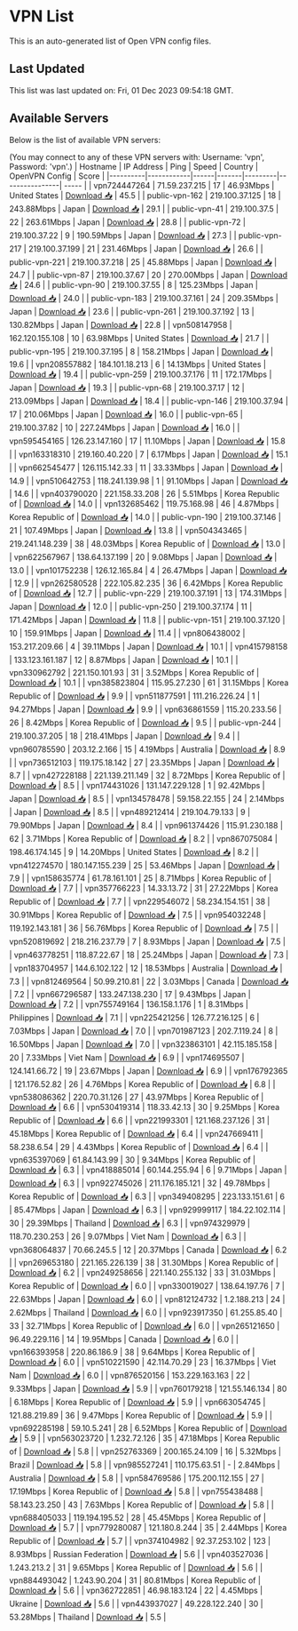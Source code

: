 # VPN List

This is an auto-generated list of Open VPN config files.

## Last Updated

This list was last updated on: Fri, 01 Dec 2023 09:54:18 GMT.

## Available Servers

Below is the list of available VPN servers:

(You may connect to any of these VPN servers with: Username: 'vpn', Password: 'vpn'.)
| Hostname | IP Address | Ping | Speed | Country | OpenVPN Config | Score |
|----------|------------|------|-------|---------|----------------| ----- |
| vpn724447264 | 71.59.237.215 | 17 | 46.93Mbps | United States | [Download 📥](./configs/server_0_US.ovpn) | 45.5 |
| public-vpn-162 | 219.100.37.125 | 18 | 243.88Mbps | Japan | [Download 📥](./configs/server_1_JP.ovpn) | 29.1 |
| public-vpn-41 | 219.100.37.5 | 22 | 263.61Mbps | Japan | [Download 📥](./configs/server_2_JP.ovpn) | 28.8 |
| public-vpn-72 | 219.100.37.22 | 9 | 190.59Mbps | Japan | [Download 📥](./configs/server_3_JP.ovpn) | 27.3 |
| public-vpn-217 | 219.100.37.199 | 21 | 231.46Mbps | Japan | [Download 📥](./configs/server_4_JP.ovpn) | 26.6 |
| public-vpn-221 | 219.100.37.218 | 25 | 45.88Mbps | Japan | [Download 📥](./configs/server_5_JP.ovpn) | 24.7 |
| public-vpn-87 | 219.100.37.67 | 20 | 270.00Mbps | Japan | [Download 📥](./configs/server_6_JP.ovpn) | 24.6 |
| public-vpn-90 | 219.100.37.55 | 8 | 125.23Mbps | Japan | [Download 📥](./configs/server_7_JP.ovpn) | 24.0 |
| public-vpn-183 | 219.100.37.161 | 24 | 209.35Mbps | Japan | [Download 📥](./configs/server_8_JP.ovpn) | 23.6 |
| public-vpn-261 | 219.100.37.192 | 13 | 130.82Mbps | Japan | [Download 📥](./configs/server_9_JP.ovpn) | 22.8 |
| vpn508147958 | 162.120.155.108 | 10 | 63.98Mbps | United States | [Download 📥](./configs/server_10_US.ovpn) | 21.7 |
| public-vpn-195 | 219.100.37.195 | 8 | 158.21Mbps | Japan | [Download 📥](./configs/server_11_JP.ovpn) | 19.6 |
| vpn208557882 | 184.101.18.213 | 6 | 14.13Mbps | United States | [Download 📥](./configs/server_12_US.ovpn) | 19.4 |
| public-vpn-259 | 219.100.37.176 | 11 | 172.17Mbps | Japan | [Download 📥](./configs/server_13_JP.ovpn) | 19.3 |
| public-vpn-68 | 219.100.37.17 | 12 | 213.09Mbps | Japan | [Download 📥](./configs/server_14_JP.ovpn) | 18.4 |
| public-vpn-146 | 219.100.37.94 | 17 | 210.06Mbps | Japan | [Download 📥](./configs/server_15_JP.ovpn) | 16.0 |
| public-vpn-65 | 219.100.37.82 | 10 | 227.24Mbps | Japan | [Download 📥](./configs/server_16_JP.ovpn) | 16.0 |
| vpn595454165 | 126.23.147.160 | 17 | 11.10Mbps | Japan | [Download 📥](./configs/server_17_JP.ovpn) | 15.8 |
| vpn163318310 | 219.160.40.220 | 7 | 6.17Mbps | Japan | [Download 📥](./configs/server_18_JP.ovpn) | 15.1 |
| vpn662545477 | 126.115.142.33 | 11 | 33.33Mbps | Japan | [Download 📥](./configs/server_19_JP.ovpn) | 14.9 |
| vpn510642753 | 118.241.139.98 | 1 | 91.10Mbps | Japan | [Download 📥](./configs/server_20_JP.ovpn) | 14.6 |
| vpn403790020 | 221.158.33.208 | 26 | 5.51Mbps | Korea Republic of | [Download 📥](./configs/server_21_KR.ovpn) | 14.0 |
| vpn132685462 | 119.75.168.98 | 46 | 4.87Mbps | Korea Republic of | [Download 📥](./configs/server_22_KR.ovpn) | 14.0 |
| public-vpn-190 | 219.100.37.146 | 21 | 107.49Mbps | Japan | [Download 📥](./configs/server_23_JP.ovpn) | 13.8 |
| vpn504343465 | 219.241.148.239 | 38 | 48.03Mbps | Korea Republic of | [Download 📥](./configs/server_24_KR.ovpn) | 13.0 |
| vpn622567967 | 138.64.137.199 | 20 | 9.08Mbps | Japan | [Download 📥](./configs/server_25_JP.ovpn) | 13.0 |
| vpn101752238 | 126.12.165.84 | 4 | 26.47Mbps | Japan | [Download 📥](./configs/server_26_JP.ovpn) | 12.9 |
| vpn262580528 | 222.105.82.235 | 36 | 6.42Mbps | Korea Republic of | [Download 📥](./configs/server_27_KR.ovpn) | 12.7 |
| public-vpn-229 | 219.100.37.191 | 13 | 174.31Mbps | Japan | [Download 📥](./configs/server_28_JP.ovpn) | 12.0 |
| public-vpn-250 | 219.100.37.174 | 11 | 171.42Mbps | Japan | [Download 📥](./configs/server_29_JP.ovpn) | 11.8 |
| public-vpn-151 | 219.100.37.120 | 10 | 159.91Mbps | Japan | [Download 📥](./configs/server_30_JP.ovpn) | 11.4 |
| vpn806438002 | 153.217.209.66 | 4 | 39.11Mbps | Japan | [Download 📥](./configs/server_31_JP.ovpn) | 10.1 |
| vpn415798158 | 133.123.161.187 | 12 | 8.87Mbps | Japan | [Download 📥](./configs/server_32_JP.ovpn) | 10.1 |
| vpn330962792 | 221.150.101.93 | 31 | 3.52Mbps | Korea Republic of | [Download 📥](./configs/server_33_KR.ovpn) | 10.1 |
| vpn385823804 | 115.95.27.230 | 61 | 31.15Mbps | Korea Republic of | [Download 📥](./configs/server_34_KR.ovpn) | 9.9 |
| vpn511877591 | 111.216.226.24 | 1 | 94.27Mbps | Japan | [Download 📥](./configs/server_35_JP.ovpn) | 9.9 |
| vpn636861559 | 115.20.233.56 | 26 | 8.42Mbps | Korea Republic of | [Download 📥](./configs/server_36_KR.ovpn) | 9.5 |
| public-vpn-244 | 219.100.37.205 | 18 | 218.41Mbps | Japan | [Download 📥](./configs/server_37_JP.ovpn) | 9.4 |
| vpn960785590 | 203.12.2.166 | 15 | 4.19Mbps | Australia | [Download 📥](./configs/server_38_AU.ovpn) | 8.9 |
| vpn736512103 | 119.175.18.142 | 27 | 23.35Mbps | Japan | [Download 📥](./configs/server_39_JP.ovpn) | 8.7 |
| vpn427228188 | 221.139.211.149 | 32 | 8.72Mbps | Korea Republic of | [Download 📥](./configs/server_40_KR.ovpn) | 8.5 |
| vpn174431026 | 131.147.229.128 | 1 | 92.42Mbps | Japan | [Download 📥](./configs/server_41_JP.ovpn) | 8.5 |
| vpn134578478 | 59.158.22.155 | 24 | 2.14Mbps | Japan | [Download 📥](./configs/server_42_JP.ovpn) | 8.5 |
| vpn489212414 | 219.104.79.133 | 9 | 79.90Mbps | Japan | [Download 📥](./configs/server_43_JP.ovpn) | 8.4 |
| vpn961374426 | 115.91.230.188 | 62 | 3.71Mbps | Korea Republic of | [Download 📥](./configs/server_44_KR.ovpn) | 8.2 |
| vpn867075084 | 198.46.174.145 | 9 | 14.20Mbps | United States | [Download 📥](./configs/server_45_US.ovpn) | 8.2 |
| vpn412274570 | 180.147.155.239 | 25 | 53.46Mbps | Japan | [Download 📥](./configs/server_46_JP.ovpn) | 7.9 |
| vpn158635774 | 61.78.161.101 | 25 | 8.71Mbps | Korea Republic of | [Download 📥](./configs/server_47_KR.ovpn) | 7.7 |
| vpn357766223 | 14.33.13.72 | 31 | 27.22Mbps | Korea Republic of | [Download 📥](./configs/server_48_KR.ovpn) | 7.7 |
| vpn229546072 | 58.234.154.151 | 38 | 30.91Mbps | Korea Republic of | [Download 📥](./configs/server_49_KR.ovpn) | 7.5 |
| vpn954032248 | 119.192.143.181 | 36 | 56.76Mbps | Korea Republic of | [Download 📥](./configs/server_50_KR.ovpn) | 7.5 |
| vpn520819692 | 218.216.237.79 | 7 | 8.93Mbps | Japan | [Download 📥](./configs/server_51_JP.ovpn) | 7.5 |
| vpn463778251 | 118.87.22.67 | 18 | 25.24Mbps | Japan | [Download 📥](./configs/server_52_JP.ovpn) | 7.3 |
| vpn183704957 | 144.6.102.122 | 12 | 18.53Mbps | Australia | [Download 📥](./configs/server_53_AU.ovpn) | 7.3 |
| vpn812469564 | 50.99.210.81 | 22 | 3.03Mbps | Canada | [Download 📥](./configs/server_54_CA.ovpn) | 7.2 |
| vpn667296587 | 133.247.138.230 | 17 | 9.43Mbps | Japan | [Download 📥](./configs/server_55_JP.ovpn) | 7.2 |
| vpn755749164 | 136.158.1.176 | 1 | 8.31Mbps | Philippines | [Download 📥](./configs/server_56_PH.ovpn) | 7.1 |
| vpn225421256 | 126.77.216.125 | 6 | 7.03Mbps | Japan | [Download 📥](./configs/server_57_JP.ovpn) | 7.0 |
| vpn701987123 | 202.7.119.24 | 8 | 16.50Mbps | Japan | [Download 📥](./configs/server_58_JP.ovpn) | 7.0 |
| vpn323863101 | 42.115.185.158 | 20 | 7.33Mbps | Viet Nam | [Download 📥](./configs/server_59_VN.ovpn) | 6.9 |
| vpn174695507 | 124.141.66.72 | 19 | 23.67Mbps | Japan | [Download 📥](./configs/server_60_JP.ovpn) | 6.9 |
| vpn176792365 | 121.176.52.82 | 26 | 4.76Mbps | Korea Republic of | [Download 📥](./configs/server_61_KR.ovpn) | 6.8 |
| vpn538086362 | 220.70.31.126 | 27 | 43.97Mbps | Korea Republic of | [Download 📥](./configs/server_62_KR.ovpn) | 6.6 |
| vpn530419314 | 118.33.42.13 | 30 | 9.25Mbps | Korea Republic of | [Download 📥](./configs/server_63_KR.ovpn) | 6.6 |
| vpn221993301 | 121.168.237.126 | 31 | 45.18Mbps | Korea Republic of | [Download 📥](./configs/server_64_KR.ovpn) | 6.4 |
| vpn247669411 | 58.238.6.54 | 29 | 4.43Mbps | Korea Republic of | [Download 📥](./configs/server_65_KR.ovpn) | 6.4 |
| vpn635397069 | 61.84.143.99 | 30 | 9.34Mbps | Korea Republic of | [Download 📥](./configs/server_66_KR.ovpn) | 6.3 |
| vpn418885014 | 60.144.255.94 | 6 | 9.71Mbps | Japan | [Download 📥](./configs/server_67_JP.ovpn) | 6.3 |
| vpn922745026 | 211.176.185.121 | 32 | 49.78Mbps | Korea Republic of | [Download 📥](./configs/server_68_KR.ovpn) | 6.3 |
| vpn349408295 | 223.133.151.61 | 6 | 85.47Mbps | Japan | [Download 📥](./configs/server_69_JP.ovpn) | 6.3 |
| vpn929999117 | 184.22.102.114 | 30 | 29.39Mbps | Thailand | [Download 📥](./configs/server_70_TH.ovpn) | 6.3 |
| vpn974329979 | 118.70.230.253 | 26 | 9.07Mbps | Viet Nam | [Download 📥](./configs/server_71_VN.ovpn) | 6.3 |
| vpn368064837 | 70.66.245.5 | 12 | 20.37Mbps | Canada | [Download 📥](./configs/server_72_CA.ovpn) | 6.2 |
| vpn269653180 | 221.165.226.139 | 38 | 31.30Mbps | Korea Republic of | [Download 📥](./configs/server_73_KR.ovpn) | 6.2 |
| vpn249258656 | 221.140.255.132 | 33 | 31.03Mbps | Korea Republic of | [Download 📥](./configs/server_74_KR.ovpn) | 6.0 |
| vpn330019027 | 138.64.197.76 | 7 | 22.63Mbps | Japan | [Download 📥](./configs/server_75_JP.ovpn) | 6.0 |
| vpn812124732 | 1.2.188.213 | 24 | 2.62Mbps | Thailand | [Download 📥](./configs/server_76_TH.ovpn) | 6.0 |
| vpn923917350 | 61.255.85.40 | 33 | 32.71Mbps | Korea Republic of | [Download 📥](./configs/server_77_KR.ovpn) | 6.0 |
| vpn265121650 | 96.49.229.116 | 14 | 19.95Mbps | Canada | [Download 📥](./configs/server_78_CA.ovpn) | 6.0 |
| vpn166393958 | 220.86.186.9 | 38 | 9.64Mbps | Korea Republic of | [Download 📥](./configs/server_79_KR.ovpn) | 6.0 |
| vpn510221590 | 42.114.70.29 | 23 | 16.37Mbps | Viet Nam | [Download 📥](./configs/server_80_VN.ovpn) | 6.0 |
| vpn876520156 | 153.229.163.163 | 22 | 9.33Mbps | Japan | [Download 📥](./configs/server_81_JP.ovpn) | 5.9 |
| vpn760179218 | 121.55.146.134 | 80 | 6.18Mbps | Korea Republic of | [Download 📥](./configs/server_82_KR.ovpn) | 5.9 |
| vpn663054745 | 121.88.219.89 | 36 | 9.47Mbps | Korea Republic of | [Download 📥](./configs/server_83_KR.ovpn) | 5.9 |
| vpn692285198 | 59.10.5.241 | 28 | 6.52Mbps | Korea Republic of | [Download 📥](./configs/server_84_KR.ovpn) | 5.9 |
| vpn563023720 | 1.232.72.126 | 35 | 47.18Mbps | Korea Republic of | [Download 📥](./configs/server_85_KR.ovpn) | 5.8 |
| vpn252763369 | 200.165.24.109 | 16 | 5.32Mbps | Brazil | [Download 📥](./configs/server_86_BR.ovpn) | 5.8 |
| vpn985527241 | 110.175.63.51 | - | 2.84Mbps | Australia | [Download 📥](./configs/server_87_AU.ovpn) | 5.8 |
| vpn584769586 | 175.200.112.155 | 27 | 17.19Mbps | Korea Republic of | [Download 📥](./configs/server_88_KR.ovpn) | 5.8 |
| vpn755438488 | 58.143.23.250 | 43 | 7.63Mbps | Korea Republic of | [Download 📥](./configs/server_89_KR.ovpn) | 5.8 |
| vpn688405033 | 119.194.195.52 | 28 | 45.45Mbps | Korea Republic of | [Download 📥](./configs/server_90_KR.ovpn) | 5.7 |
| vpn779280087 | 121.180.8.244 | 35 | 2.44Mbps | Korea Republic of | [Download 📥](./configs/server_91_KR.ovpn) | 5.7 |
| vpn374104982 | 92.37.253.102 | 123 | 8.93Mbps | Russian Federation | [Download 📥](./configs/server_92_RU.ovpn) | 5.6 |
| vpn403527036 | 1.243.213.2 | 31 | 9.65Mbps | Korea Republic of | [Download 📥](./configs/server_93_KR.ovpn) | 5.6 |
| vpn884493042 | 1.243.90.204 | 31 | 80.81Mbps | Korea Republic of | [Download 📥](./configs/server_94_KR.ovpn) | 5.6 |
| vpn362722851 | 46.98.183.124 | 22 | 4.45Mbps | Ukraine | [Download 📥](./configs/server_95_UA.ovpn) | 5.6 |
| vpn443937027 | 49.228.122.240 | 30 | 53.28Mbps | Thailand | [Download 📥](./configs/server_96_TH.ovpn) | 5.5 |
